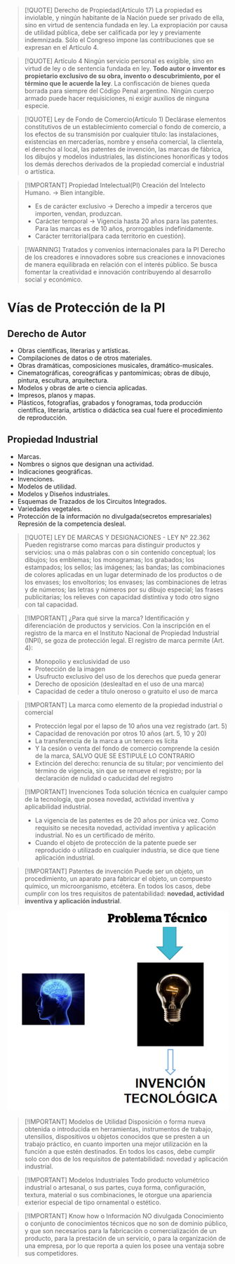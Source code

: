 > [!QUOTE] Derecho de Propiedad(Artículo 17)
> La propiedad es inviolable, y ningún habitante de la Nación puede ser privado de ella, sino en virtud de sentencia fundada en ley. La expropiación por causa de utilidad pública, debe ser calificada por ley y previamente indemnizada. Sólo el Congreso impone las contribuciones que se expresan en el Artículo 4.


> [!QUOTE] Artículo 4
> Ningún servicio personal es exigible, sino en virtud de ley o de sentencia fundada en ley. **Todo autor o inventor es propietario exclusivo de su obra, invento o descubrimiento, por el término que le acuerde la ley**. La confiscación de bienes queda borrada para siempre del Código Penal argentino. Ningún cuerpo armado puede hacer requisiciones, ni exigir auxilios de ninguna especie.


> [!QUOTE] Ley de Fondo de Comercio(Artículo 1)
> Declárase elementos constitutivos de un establecimiento comercial o fondo de comercio, a los efectos de su transmisión por cualquier título: las instalaciones, existencias en mercaderías, nombre y enseña comercial, la clientela, el derecho al local, las patentes de invención, las marcas de fábrica, los dibujos y modelos industriales, las distinciones honoríficas y todos los demás derechos derivados de la propiedad comercial e industrial o artística.



> [!IMPORTANT] Propiedad Intelectual(PI)
> Creación del Intelecto Humano. -> Bien intangible.
> - Es de carácter exclusivo -> Derecho a impedir a terceros que importen, vendan, produzcan.
> - Carácter temporal -> Vigencia hasta 20 años para las patentes. Para las marcas es de 10 años, prorrogables indefinidamente.
> - Carácter territorial(para cada territorio en cuestión).


> [!WARNING] Tratados y convenios internacionales para la PI
> Derecho de los creadores e innovadores sobre sus creaciones e innovaciones de manera equilibrada en relación con el interés público.
> Se busca fomentar la creatividad e innovación contribuyendo al desarrollo social y económico.

# Vías de Protección de la PI

## Derecho de Autor
- Obras científicas, literarias y artísticas.
- Compilaciones de datos o de otros materiales.
- Obras dramáticas, composiciones musicales, dramático-musicales.
- Cinematográficas, coreográficas y pantomímicas; obras de dibujo, pintura, escultura, arquitectura.
- Modelos y obras de arte o ciencia aplicadas.
- Impresos, planos y mapas.
- Plásticos, fotografías, grabados y fonogramas, toda producción científica, literaria, artística o didáctica sea cual fuere el procedimiento de reproducción.

## Propiedad Industrial
- Marcas.
- Nombres o signos que designan una actividad.
- Indicaciones geográficas.
- Invenciones.
- Modelos de utilidad.
- Modelos y Diseños industriales.
- Esquemas de Trazados de los Circuitos Integrados.
- Variedades vegetales.
- Protección de la información no divulgada(secretos empresariales) Represión de la competencia desleal.


> [!QUOTE] LEY DE MARCAS Y DESIGNACIONES - LEY Nº 22.362
> Pueden registrarse como marcas para distinguir productos y servicios: una o más palabras con o sin contenido conceptual; los dibujos; los emblemas; los monogramas; los grabados; los estampados; los sellos; las imágenes; las bandas; las combinaciones de colores aplicadas en un lugar determinado de los productos o de los envases; los envoltorios; los envases; las combinaciones de letras y de números; las letras y números por su dibujo especial; las frases publicitarias; los relieves con capacidad distintiva y todo otro signo con tal capacidad.


> [!IMPORTANT] ¿Para qué sirve la marca?
> Identificación y diferenciación de productos y servicios. Con la inscripción en el registro de la marca en el Instituto Nacional de Propiedad Industrial (INPI), se goza de protección legal. El registro de marca permite (Art. 4):
> - Monopolio y exclusividad de uso
> - Protección de la imagen
> - Usufructo exclusivo del uso de los derechos que pueda generar
> - Derecho de oposición (deslealtad en el uso de una marca)
> - Capacidad de ceder a título oneroso o gratuito el uso de marca


> [!IMPORTANT] La marca como elemento de la propiedad industrial o comercial
> - Protección legal por el lapso de 10 años una vez registrado (art. 5)
> - Capacidad de renovación por otros 10 años (art. 5, 10 y 20)
> - La transferencia de la marca a un tercero es lícita
> - Y la cesión o venta del fondo de comercio comprende la cesión de la marca, SALVO QUE SE ESTIPULE LO CONTRARIO
> - Extinción del derecho: renuncia de su titular; por vencimiento del término de vigencia, sin que se renueve el registro; por la declaración de nulidad o caducidad del registro


> [!IMPORTANT] Invenciones
> Toda solución técnica en cualquier campo de la tecnología, que posea novedad, actividad inventiva y aplicabilidad industrial.
> - La vigencia de las patentes es de 20 años por única vez. Como requisito se necesita novedad, actividad inventiva y aplicación industrial. No es un certificado de mérito.
> - Cuando el objeto de protección de la patente puede ser reproducido o utilizado en cualquier industria, se dice que tiene aplicación industrial.


> [!IMPORTANT] Patentes de invención
> Puede ser un objeto, un procedimiento, un aparato para fabricar el objeto, un compuesto químico, un microorganismo, etcétera. En todos los casos, debe cumplir con los tres requisitos de patentabilidad: **novedad, actividad inventiva y aplicación industrial**.


![](img%20ebt2/Pasted%20image%2020241119083942.png)


> [!IMPORTANT] Modelos de Utilidad
> Disposición o forma nueva obtenida o introducida en herramientas, instrumentos de trabajo, utensilios, dispositivos u objetos conocidos que se presten a un trabajo práctico, en cuanto importen una mejor utilización en la función a que estén destinados.
> En todos los casos, debe cumplir solo con dos de los requisitos de patentabilidad: novedad y aplicación industrial.


> [!IMPORTANT] Modelos Industriales
> Todo producto volumétrico industrial o artesanal, o sus partes, cuya forma, configuración, textura, material o sus combinaciones, le otorgue una apariencia exterior especial de tipo ornamental o estético.


> [!IMPORTANT] Know how o Información NO divulgada
> Conocimiento o conjunto de conocimientos técnicos que no son de dominio público, y que son necesarios para la fabricación o comercialización de un producto, para la prestación de un servicio, o para la organización de una empresa, por lo que reporta a quien los posee una ventaja sobre sus competidores.
